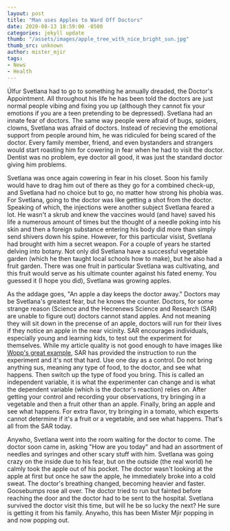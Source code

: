 ```yaml
---
layout: post
title: "Man uses Apples to Ward Off Doctors"
date: 2020-08-13 18:59:00 -0500
categories: jekyll update
thumb: "/assets/images/apple_tree_with_nice_bright_sun.jpg"
thumb_src: unknown
author: mister_mjir
tags:
- News
- Health
---
```


Úlfur Svetlana had to go to something he annually dreaded, the Doctor's Appointment. All throughout his life he has been told the doctors are just normal people
vibing and fixing you up (although they cannot fix your emotions if you are a teen pretending to be depressed). Svetlana had an innate fear of doctors. The same way
people were afraid of bugs, spiders, clowns, Svetlana was afraid of doctors. Instead of recieving the emotional support from people around him, he was ridiculed for
being scared of the doctor. Every family member, friend, and even bystanders and strangers would start roasting him for cowering in fear when he had to visit the
doctor. Dentist was no problem, eye doctor all good, it was just the standard doctor giving him problems.

Svetlana was once again cowering in fear in his closet. Soon his family would have to drag him out of there as they go for a combined check-up, and Svetlana had no
choice but to go, no matter how strong his phobia was. For Svetlana, going to the doctor was like getting a shot from the doctor. Speaking of which, the injections
were another subject Svetlana feared a lot. He wasn't a skrub and knew the vaccines would (and have) saved his life a numerous amount of times but the thought of a
needle poking into his skin and then a foreign substance entering his body did more than simply send shivers down his spine. However, for this particular visist,
Svetlana had brought with him a secret weapon. For a couple of years he started delving into botany. Not only did Svetlana have a successful vegetable garden (which
he then taught local schools how to make), but he also had a fruit garden. There was one fruit in particular Svetlana was cultivating, and this fruit would serve as
his ultimate counter against his fated enemy. You guessed it (I hope you did), Svetlana was growing apples.

As the addage goes, "An apple a day keeps the doctor away." Doctors may be Svetlana's greatest fear, but he knows the counter. Doctors, for some strange reason
(Science and the Hecrenews Science and Research (SAR) are unable to figure out) doctors cannot stand apples. And not meaning they will sit down in the precense of an
apple, doctors will run for their lives if they notice an apple in the near vicinity. SAR encourages individuals, especially young and learning kids, to test out the
experiment for themselves. While my article quality is not good enough to have images like
[Wopp's great example](https://hecrenews.github.io/jekyll/update/2020/06/20/writing-in-all-caps-found-to-be-more-persuasive.html), SAR has provided the instruction to
run the experiment and it's not that hard. Use one day as a control. Do not bring anything sus, meaning any type of food, to the doctor, and see what happens. Then
switch up the type of food you bring. This is called an independent variable, it is what the experimenter can change and is what the dependent variable (which is the
doctor's reaction) relies on. After getting your control and recording your observations, try bringing in a vegetable and then a fruit other than an apple. Finally,
bring an apple and see what happens. For extra flavor, try bringing in a tomato, which experts cannot determine if it's a fruit or a vegetable, and see what happens.
That's all from the SAR today.

Anywho, Svetlana went into the room waiting for the doctor to come. The doctor soon came in, asking "How are you today" and had an assortment of needles and syringes
and other scary stuff with him. Svetlana was going crazy on the inside due to his fear, but on the outside (the real world) he calmly took the apple out of his pocket.
The doctor wasn't looking at the apple at first but once he saw the apple, he immediately broke into a cold sweat. The doctor's breathing changed, becoming heavier
and faster. Goosebumps rose all over. The doctor tried to run but fainted before reaching the door and the doctor had to be sent to the hospital. Svetlana survived
the doctor visit this time, but will he be so lucky the next? He sure is getting it from his family. Anywho, this has been Mister Mjir popping in and now popping out.
